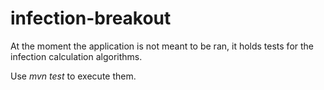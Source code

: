 # infection-breakout

At the moment the application is not meant to be ran, it holds tests for the infection calculation algorithms.

Use _mvn test_ to execute them.
